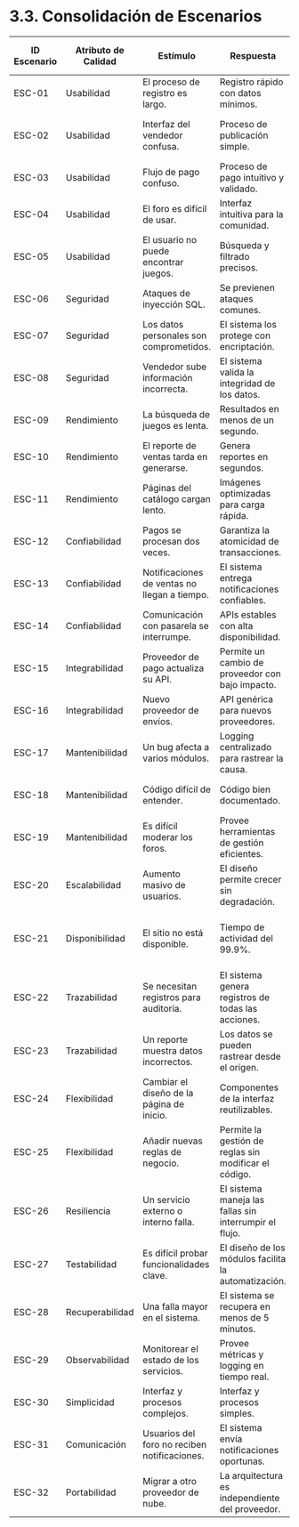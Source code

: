 # 3.3. Consolidación de Escenarios

| ID Escenario | Atributo de Calidad | Estímulo                                    | Respuesta                                                | ID Escenario Preliminar       | Sustento                                      | Comentarios                          |
|--------------|---------------------|---------------------------------------------|----------------------------------------------------------|-------------------------------|-----------------------------------------------|--------------------------------------|
| ESC-01       | Usabilidad          | El proceso de registro es largo.            | Registro rápido con datos mínimos.                      | ESCP-33, ESCP-01              | Aumenta la tasa de registro.                  | Fundamental para la adopción.        |
| ESC-02       | Usabilidad          | Interfaz del vendedor confusa.              | Proceso de publicación simple.                          | ESCP-38, ESCP-02              | Fomenta el uso de la plataforma.              | Mejora la experiencia del vendedor.  |
| ESC-03       | Usabilidad          | Flujo de pago confuso.                      | Proceso de pago intuitivo y validado.                   | ESCP-17                       | Mejora la tasa de conversión.                 | Impacta en las ventas.               |
| ESC-04       | Usabilidad          | El foro es difícil de usar.                 | Interfaz intuitiva para la comunidad.                   | ESCP-19, ESCP-55              | Fomenta la participación.                     | Clave para la comunidad.             |
| ESC-05       | Usabilidad          | El usuario no puede encontrar juegos.       | Búsqueda y filtrado precisos.                           | ESCP-36, ESCP-12              | Mejora la experiencia de compra.              | Acelera la compra.                   |
| ESC-06       | Seguridad           | Ataques de inyección SQL.                   | Se previenen ataques comunes.                           | ESCP-05                       | Protege datos sensibles.                      | Protege la base de datos.            |
| ESC-07       | Seguridad           | Los datos personales son comprometidos.     | El sistema los protege con encriptación.                | ESCP-35                       | Genera confianza y lealtad.                   | Esencial para la confianza.          |
| ESC-08       | Seguridad           | Vendedor sube información incorrecta.       | El sistema valida la integridad de los datos.           | ESCP-39, ESCP-11              | Protege la calidad del catálogo.              | Mantiene la calidad del contenido.   |
| ESC-09       | Rendimiento         | La búsqueda de juegos es lenta.             | Resultados en menos de un segundo.                      | ESCP-12                       | Experiencia de usuario (UX) crítica.          | Mejora la UX.                        |
| ESC-10       | Rendimiento         | El reporte de ventas tarda en generarse.    | Genera reportes en segundos.                            | ESCP-26                       | Permite toma de decisiones ágil.              | Impulsa el negocio.                  |
| ESC-11       | Rendimiento         | Páginas del catálogo cargan lento.          | Imágenes optimizadas para carga rápida.                 | ESCP-34, ESCP-41              | Mejora la experiencia de usuario y el SEO.    | Vital para la experiencia.           |
| ESC-12       | Confiabilidad       | Pagos se procesan dos veces.                | Garantiza la atomicidad de transacciones.               | ESCP-16, ESCP-10              | Evita pérdidas financieras.                   | Evita errores financieros.           |
| ESC-13       | Confiabilidad       | Notificaciones de ventas no llegan a tiempo.| El sistema entrega notificaciones confiables.           | ESCP-40                       | Evita demoras en los envíos.                  | Crucial para la logística.           |
| ESC-14       | Confiabilidad       | Comunicación con pasarela se interrumpe.    | APIs estables con alta disponibilidad.                  | ESCP-29                       | Asegura la continuidad de transacciones.      | Evita pérdidas.                      |
| ESC-15       | Integrabilidad      | Proveedor de pago actualiza su API.         | Permite un cambio de proveedor con bajo impacto.        | ESCP-09                       | Módulos desacoplados.                         | Flexibilidad técnica.                |
| ESC-16       | Integrabilidad      | Nuevo proveedor de envíos.                  | API genérica para nuevos proveedores.                   | ESCP-15, ESCP-32              | Facilita la expansión de opciones.            | Permite la expansión del negocio.    |
| ESC-17       | Mantenibilidad      | Un bug afecta a varios módulos.             | Logging centralizado para rastrear la causa.            | ESCP-24, ESCP-45, ESCP-48     | Reduce el tiempo de resolución.               | Acelera la corrección de errores.    |
| ESC-18       | Mantenibilidad      | Código difícil de entender.                  | Código bien documentado.                                | ESCP-11, ESCP-54              | Facilita el trabajo del equipo.               | Reduce la curva de aprendizaje.      |
| ESC-19       | Mantenibilidad      | Es difícil moderar los foros.               | Provee herramientas de gestión eficientes.              | ESCP-17                       | Facilita el trabajo del equipo.               | Facilita la gestión.                 |
| ESC-20       | Escalabilidad       | Aumento masivo de usuarios.                 | El diseño permite crecer sin degradación.               | ESCP-06, ESCP-33, ESCP-47     | Crucial para el crecimiento del negocio.      | Escala con la demanda.               |
| ESC-21       | Disponibilidad      | El sitio no está disponible.                | Tiempo de actividad del 99.9%.                          | ESCP-37, ESCP-49              | Permite al usuario comprar en cualquier momento.| Asegura ventas 24/7.                |
| ESC-22       | Trazabilidad        | Se necesitan registros para auditoría.      | El sistema genera registros de todas las acciones.      | ESCP-02, ESCP-53              | Asegura la responsabilidad y transparencia.   | Vital para auditorías.               |
| ESC-23       | Trazabilidad        | Un reporte muestra datos incorrectos.       | Los datos se pueden rastrear desde el origen.           | ESCP-27                       | Asegura la integridad de los datos.           | Garantiza datos confiables.          |
| ESC-24       | Flexibilidad        | Cambiar el diseño de la página de inicio.   | Componentes de la interfaz reutilizables.               | ESCP-22, ESCP-56              | Acelera el desarrollo.                        | Permite adaptación de UI.            |
| ESC-25       | Flexibilidad        | Añadir nuevas reglas de negocio.            | Permite la gestión de reglas sin modificar el código.   | ESCP-01                       | Agilidad del negocio.                         | Acelera la innovación.               |
| ESC-26       | Resiliencia         | Un servicio externo o interno falla.        | El sistema maneja las fallas sin interrumpir el flujo.  | ESCP-08, ESCP-14              | El sistema debe ser resistente a errores.     | Evita fallos en cascada.             |
| ESC-27       | Testabilidad        | Es difícil probar funcionalidades clave.    | El diseño de los módulos facilita la automatización.    | ESCP-13, ESCP-18, ESCP-55     | Asegura la calidad del software.              | Acelera las pruebas.                 |
| ESC-28       | Recuperabilidad     | Una falla mayor en el sistema.              | El sistema se recupera en menos de 5 minutos.           | ESCP-08                       | Crucial para la continuidad del negocio.      | Evita pérdidas mayores.              |
| ESC-29       | Observabilidad      | Monitorear el estado de los servicios.      | Provee métricas y logging en tiempo real.               | ESCP-25, ESCP-43              | Permite una respuesta proactiva.              | Detección temprana de problemas.     |
| ESC-30       | Simplicidad         | Interfaz y procesos complejos.              | Interfaz y procesos simples.                            | ESCP-03                       | Aumenta la adopción.                          | Facilita el uso.                     |
| ESC-31       | Comunicación        | Usuarios del foro no reciben notificaciones.| El sistema envía notificaciones oportunas.              | ESCP-20                       | Fomenta la participación activa.              | Impulsa la comunidad.                |
| ESC-32       | Portabilidad        | Migrar a otro proveedor de nube.            | La arquitectura es independiente del proveedor.         | ESCP-07                       | Reduce la dependencia tecnológica.            | Da libertad tecnológica.             |
